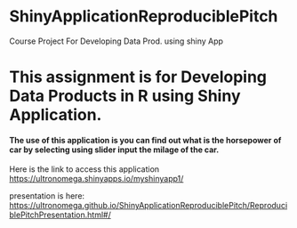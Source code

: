 # ShinyApplicationReproduciblePitch
Course Project For Developing Data Prod. using shiny App
# This assignment is for Developing Data Products in R using Shiny Application.

#### The use of this application is you can find out what is the horsepower of car by selecting using slider input the milage of the car.

Here is the link to access this application https://ultronomega.shinyapps.io/myshinyapp1/

presentation is here: https://ultronomega.github.io/ShinyApplicationReproduciblePitch/ReproduciblePitchPresentation.html#/
